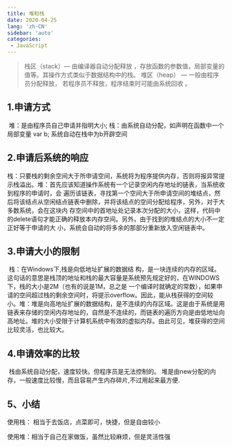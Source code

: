 ```yaml
---
title: 堆和栈
date: 2020-04-25
lang: 'zh-CN'
sidebar: 'auto'
categories:
 - JavaScript
---
```


> 栈区（stack）— 由编译器自动分配释放 ，存放函数的参数值，局部变量的值等。其操作方式类似于数据结构中的栈。
> 堆区（heap） — 一般由程序员分配释放， 若程序员不释放，程序结束时可能由系统回收 。



## 1.申请方式

​    堆：是由程序员自己申请并指明大小;
​    栈：由系统自动分配，如声明在函数中一个局部变量 var b; 系统自动在栈中为b开辟空间

## 2.申请后系统的响应

​    栈：只要栈的剩余空间大于所申请空间，系统将为程序提供内存，否则将报异常提示栈溢出。
​    堆：首先应该知道操作系统有一个记录空闲内存地址的链表，当系统收到程序的申请时，会 遍历该链表，寻找第一个空间大于所申请空间的堆结点，然后将该结点从空闲结点链表中删除，并将该结点的空间分配给程序，另外，对于大多数系统，会在这块内 存空间中的首地址处记录本次分配的大小，这样，代码中的delete语句才能正确的释放本内存空间。另外，由于找到的堆结点的大小不一定正好等于申请的大 小，系统会自动的将多余的那部分重新放入空闲链表中。

## 3.申请大小的限制

​    栈：在Windows下,栈是向低地址扩展的数据结 构，是一块连续的内存的区域。这句话的意思是栈顶的地址和栈的最大容量是系统预先规定好的，在WINDOWS下，栈的大小是2M（也有的说是1M，总之是 一个编译时就确定的常数），如果申请的空间超过栈的剩余空间时，将提示overflow。因此，能从栈获得的空间较小。
​    堆：堆是向高地址扩展的数据结构，是不连续的内存区域。这是由于系统是用链表来存储的空闲内存地址的，自然是不连续的，而链表的遍历方向是由低地址向高地址。堆的大小受限于计算机系统中有效的虚拟内存。由此可见，堆获得的空间比较灵活，也比较大。

## 4.申请效率的比较

​    栈由系统自动分配，速度较快。但程序员是无法控制的。
​    堆是由new分配的内存，一般速度比较慢，而且容易产生内存碎片,不过用起来最方便.

## 5、小结 

使用栈： 相当于去饭店，点菜即可，快捷，但是自由较小

使用堆：相当于自己在家做饭，虽然比较麻烦，但是灵活性强

